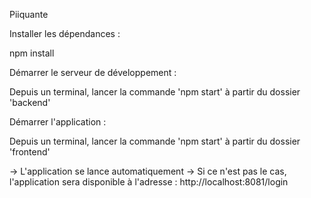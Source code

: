 Piiquante

Installer les dépendances :

npm install

Démarrer le serveur de développement :

Depuis un terminal, lancer la commande 'npm start' à partir du dossier 'backend'

Démarrer l'application :

Depuis un terminal, lancer la commande 'npm start' à partir du dossier 'frontend'

-> L'application se lance automatiquement
-> Si ce n'est pas le cas, l'application sera disponible à l'adresse : http://localhost:8081/login
